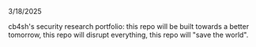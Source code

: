 3/18/2025

cb4sh's security research portfolio:
this repo will be built towards a better tomorrow,
this repo will disrupt everything,
this repo will "save the world".
